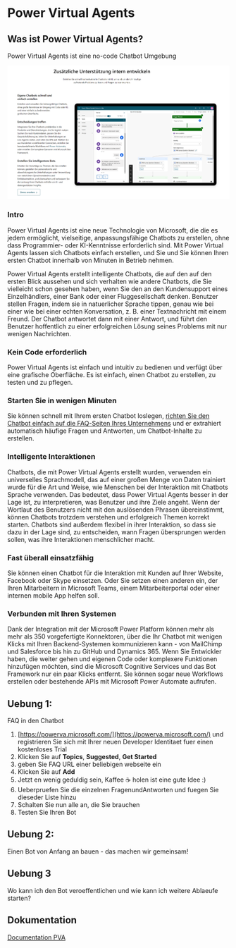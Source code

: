 # Power Virtual Agents


## Was ist Power Virtual Agents?

Power Virtual Agents ist eine no-code Chatbot Umgebung

![Was sind PVA?](https://github.com/LuiseFreese/blog/blob/main/handsonlabs/media/Was-sind-pva.png)

### Intro

Power Virtual Agents ist eine neue Technologie von Microsoft, die die es jedem ermöglicht, vielseitige, anpassungsfähige Chatbots zu erstellen, ohne dass Programmier- oder KI-Kenntnisse erforderlich sind.  Mit Power Virtual Agents lassen sich Chatbots einfach erstellen, und Sie und Sie können Ihren ersten Chatbot innerhalb von Minuten in Betrieb nehmen. 

Power Virtual Agents erstellt intelligente Chatbots, die auf den auf den ersten Blick aussehen und sich verhalten wie andere Chatbots, die Sie vielleicht schon gesehen haben, wenn Sie den an den Kundensupport eines Einzelhändlers, einer Bank oder einer Fluggesellschaft denken. Benutzer stellen Fragen, indem sie in natuerlicher Sprache tippen, genau wie bei einer wie bei einer echten Konversation, z. B. einer Textnachricht mit einem Freund. Der Chatbot antwortet dann mit einer Antwort, und führt den Benutzer hoffentlich zu einer erfolgreichen Lösung seines Problems mit nur wenigen Nachrichten. 

### Kein Code erforderlich

Power Virtual Agents ist einfach und intuitiv zu bedienen und verfügt über eine grafische Oberfläche. Es ist einfach, einen Chatbot zu erstellen, zu testen und zu pflegen.

### Starten Sie in wenigen Minuten

Sie können schnell mit Ihrem ersten Chatbot loslegen, [richten Sie den Chatbot einfach auf die FAQ-Seiten Ihres Unternehmens](https://social.technet.microsoft.com/wiki/contents/articles/53820.power-virtual-agents-faq-chatbot.aspx) und
er extrahiert automatisch häufige Fragen und Antworten, um Chatbot-Inhalte zu erstellen.

### Intelligente Interaktionen

Chatbots, die mit Power Virtual Agents erstellt wurden, verwenden ein universelles Sprachmodell, das auf einer großen Menge von Daten trainiert wurde für die Art und Weise, wie Menschen bei der Interaktion mit Chatbots Sprache verwenden. Das bedeutet, dass Power Virtual Agents besser in der Lage ist, zu interpretieren, was Benutzer und ihre Ziele angeht. Wenn der Wortlaut des Benutzers nicht mit den auslösenden Phrasen übereinstimmt, können Chatbots trotzdem verstehen und erfolgreich Themen korrekt starten. Chatbots sind außerdem flexibel in ihrer Interaktion, so dass sie dazu in der Lage sind, zu entscheiden, wann Fragen übersprungen werden sollen, was ihre Interaktionen menschlicher macht.

### Fast überall einsatzfähig
Sie können einen Chatbot für die Interaktion mit Kunden auf Ihrer Website, Facebook oder Skype einsetzen. Oder Sie setzen einen anderen ein, der Ihren Mitarbeitern in Microsoft Teams, einem Mitarbeiterportal oder einer internen mobile App helfen soll. 

### Verbunden mit Ihren Systemen
Dank der Integration mit der Microsoft Power Platform können mehr als mehr als 350 vorgefertigte Konnektoren, über die Ihr Chatbot mit wenigen Klicks mit Ihren Backend-Systemen kommunizieren kann - von MailChimp und Salesforce bis hin zu GitHub und Dynamics 365. Wenn Sie
Entwickler haben, die weiter gehen und eigenen Code oder komplexere Funktionen hinzufügen möchten, sind die Microsoft Cognitive Services und das Bot Framework nur ein paar Klicks entfernt. Sie können sogar neue Workflows erstellen oder bestehende APIs mit Microsoft Power Automate aufrufen.

## Uebung 1: 

FAQ in den Chatbot

1. [https://powerva.microsoft.com/](https://powerva.microsoft.com/) und registrieren Sie sich mit Ihrer neuen Developer Identitaet fuer einen kostenloses Trial
2. Klicken Sie auf  **Topics**, **Suggested**, **Get Started** 
3. geben Sie FAQ URL einer beliebigen webseite ein
4. Klicken Sie auf **Add**
5. Jetzt en wenig geduldig sein, Kaffee ☕ holen ist eine gute Idee :)
6. Ueberpruefen Sie die einzelnen FragenundAntworten und fuegen Sie dieseder Liste hinzu
7. Schalten Sie nun alle an, die Sie brauchen
8. Testen Sie Ihren Bot

## Uebung 2: 

Einen Bot von Anfang an bauen - das machen wir gemeinsam!

## Uebung 3

Wo kann ich den Bot veroeffentlichen und wie kann ich weitere Ablaeufe starten? 


## Dokumentation

[Documentation PVA](https://docs.microsoft.com/en-us/power-virtual-agents/)
